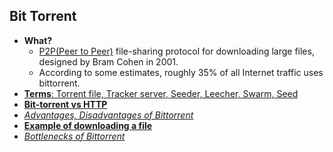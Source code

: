 ## Bit Torrent
- **What?**
  - [P2P(Peer to Peer)](/Networking/OSI-Layers/Layer5/P2P_OverlayNetwork) file-sharing protocol for downloading large files, designed by Bram Cohen in 2001.
  - According to some estimates, roughly 35% of all Internet traffic uses bittorrent.
- [**Terms**: Torrent file, Tracker server, Seeder, Leecher, Swarm, Seed](Terms.md)
- **[Bit-torrent vs HTTP](Bittorrent_vs_http.md)**
- *[Advantages, Disadvantages of Bittorrent](Advantages_Disadv_of_Bittorrent.md)*
- **[Example of downloading a file](Example_of_download.md)**
- *[Bottlenecks of Bittorrent](Bottlenecks_of_Bittorrent.md)*

